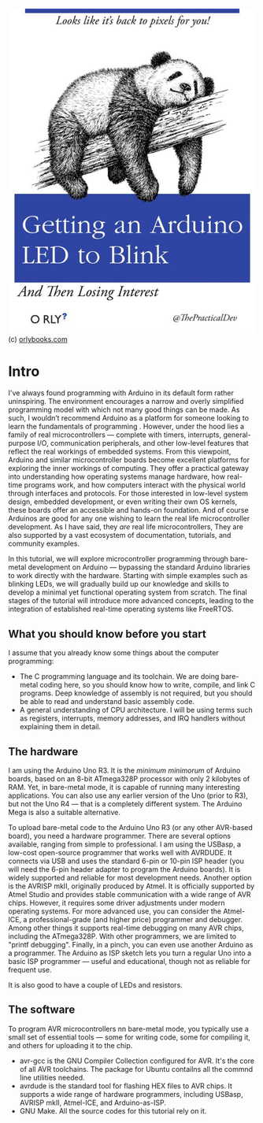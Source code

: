 ![](img/arduino-led-to-blink.jpg) (c) [orlybooks.com](https://orlybooks.com/)
# Intro

I've always found programming with Arduino in its default form rather uninspiring. The environment encourages a narrow and overly simplified programming model with which not many good things can be made. As such, I wouldn’t recommend Arduino as a platform for someone looking to learn the fundamentals of programming .
However, under the hood lies a family of real microcontrollers — complete with timers, interrupts, general-purpose I/O, communication peripherals, and other low-level features that reflect the real workings of embedded systems.
From this viewpoint, Arduino and similar microcontroller boards become excellent platforms for exploring the inner workings of computing. They offer a practical gateway into understanding how operating systems manage hardware, how real-time programs work, and how computers interact with the physical world through interfaces and protocols. For those interested in low-level system design, embedded development, or even writing their own OS kernels, these boards offer an accessible and hands-on foundation.
And of course Arduinos are good for any one wishing to learn the  real life microcontroller development. As I have said, they  _are_ real life microcontrollers, They  are also supported by a vast ecosystem of documentation, tutorials, and community examples.

In this tutorial, we will explore microcontroller programming through bare-metal development on Arduino — bypassing the standard Arduino libraries to work directly with the hardware. Starting with simple examples such as blinking LEDs, we will gradually build up our knowledge and skills to develop a minimal yet functional operating system from scratch. The final stages of the tutorial will introduce more advanced concepts, leading to the integration of established real-time operating systems like FreeRTOS.

## What you should know before you start
I assume that you already know some things about the computer programming: 
 - The C programming language and its toolchain. We are doing bare-metal coding here, so you should know how to write, compile, and link C programs. Deep knowledge of assembly is not required, but you should be able to read and understand basic assembly code.
 - A general understanding of CPU architecture. I will be using terms such as registers, interrupts, memory addresses, and IRQ handlers without explaining them in detail.

## The hardware
I am using the Arduino Uno R3. It is the *minimum minimorum* of Arduino boards, based on an 8-bit ATmega328P processor with only 2 kilobytes of RAM. Yet, in bare-metal mode, it is capable of running many interesting applications.
You can also use any earlier version of the Uno (prior to R3), but not the Uno R4 — that is a completely different system. The Arduino Mega is also a suitable alternative.

To upload bare-metal code to the Arduino Uno R3 (or any other AVR-based board), you need a hardware programmer. There are several options available, ranging from simple to professional.
I am using the USBasp, a low-cost open-source programmer that works well with AVRDUDE. It connects via USB and uses the standard 6-pin or 10-pin ISP header (you will need the 6-pin header adapter to program the Arduino boards). It is widely supported and reliable for most development needs.
Another option is the AVRISP mkII, originally produced by Atmel. It is officially supported by Atmel Studio and provides stable communication with a wide range of AVR chips. However, it requires some driver adjustments under modern operating systems.
For more advanced use, you can consider the Atmel-ICE, a professional-grade (and higher price) programmer and debugger. Among other things it supports real-time debugging on many AVR chips, including the ATmega328P. With other programmers, we are limited to "printf debugging".
Finally, in a pinch, you can even use another Arduino as a programmer. The Arduino as ISP sketch lets you turn a regular Uno into a basic ISP programmer — useful and educational, though not as reliable for frequent use.

It is also good to have a couple of LEDs and resistors.

## The software
To program AVR microcontrollers nn bare-metal mode, you typically use a small set of essential tools — some for writing code, some for compiling it, and others for uploading it to the chip.
- avr-gcc is the GNU Compiler Collection configured for AVR. It's the core of all AVR toolchains. The package for Ubuntu contailns all the commnd line utilities needed. 
- avrdude is the standard tool for flashing HEX files to AVR chips. It supports a wide range of hardware programmers, including USBasp, AVRISP mkII, Atmel-ICE, and Arduino-as-ISP.
- GNU Make. All the source codes for this tutorial rely on it.
